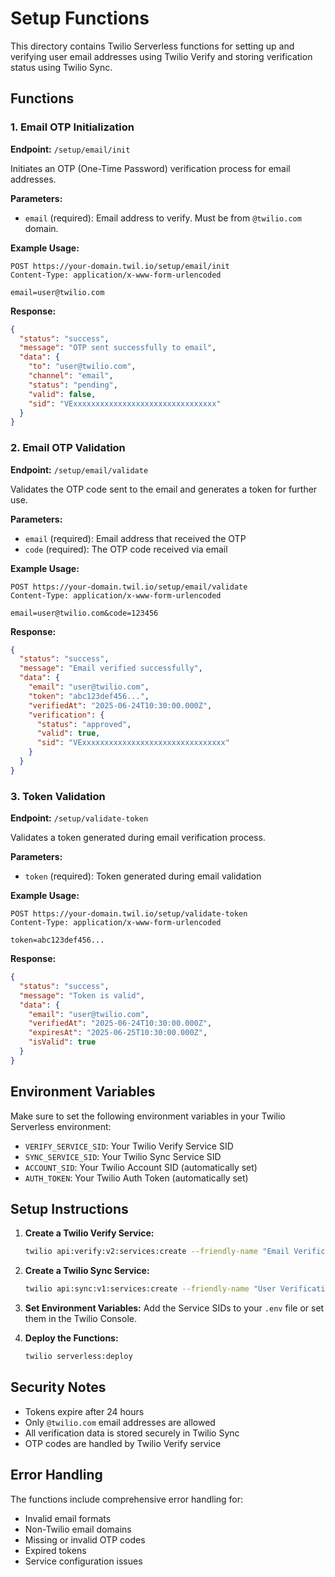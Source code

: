 # Setup Functions

This directory contains Twilio Serverless functions for setting up and verifying user email addresses using Twilio Verify and storing verification status using Twilio Sync.

## Functions

### 1. Email OTP Initialization
**Endpoint:** `/setup/email/init`

Initiates an OTP (One-Time Password) verification process for email addresses.

**Parameters:**
- `email` (required): Email address to verify. Must be from `@twilio.com` domain.

**Example Usage:**
```
POST https://your-domain.twil.io/setup/email/init
Content-Type: application/x-www-form-urlencoded

email=user@twilio.com
```

**Response:**
```json
{
  "status": "success",
  "message": "OTP sent successfully to email",
  "data": {
    "to": "user@twilio.com",
    "channel": "email",
    "status": "pending",
    "valid": false,
    "sid": "VExxxxxxxxxxxxxxxxxxxxxxxxxxxxxxxx"
  }
}
```

### 2. Email OTP Validation
**Endpoint:** `/setup/email/validate`

Validates the OTP code sent to the email and generates a token for further use.

**Parameters:**
- `email` (required): Email address that received the OTP
- `code` (required): The OTP code received via email

**Example Usage:**
```
POST https://your-domain.twil.io/setup/email/validate
Content-Type: application/x-www-form-urlencoded

email=user@twilio.com&code=123456
```

**Response:**
```json
{
  "status": "success",
  "message": "Email verified successfully",
  "data": {
    "email": "user@twilio.com",
    "token": "abc123def456...",
    "verifiedAt": "2025-06-24T10:30:00.000Z",
    "verification": {
      "status": "approved",
      "valid": true,
      "sid": "VExxxxxxxxxxxxxxxxxxxxxxxxxxxxxxxx"
    }
  }
}
```

### 3. Token Validation
**Endpoint:** `/setup/validate-token`

Validates a token generated during email verification process.

**Parameters:**
- `token` (required): Token generated during email validation

**Example Usage:**
```
POST https://your-domain.twil.io/setup/validate-token
Content-Type: application/x-www-form-urlencoded

token=abc123def456...
```

**Response:**
```json
{
  "status": "success",
  "message": "Token is valid",
  "data": {
    "email": "user@twilio.com",
    "verifiedAt": "2025-06-24T10:30:00.000Z",
    "expiresAt": "2025-06-25T10:30:00.000Z",
    "isValid": true
  }
}
```

## Environment Variables

Make sure to set the following environment variables in your Twilio Serverless environment:

- `VERIFY_SERVICE_SID`: Your Twilio Verify Service SID
- `SYNC_SERVICE_SID`: Your Twilio Sync Service SID
- `ACCOUNT_SID`: Your Twilio Account SID (automatically set)
- `AUTH_TOKEN`: Your Twilio Auth Token (automatically set)

## Setup Instructions

1. **Create a Twilio Verify Service:**
   ```bash
   twilio api:verify:v2:services:create --friendly-name "Email Verification"
   ```

2. **Create a Twilio Sync Service:**
   ```bash
   twilio api:sync:v1:services:create --friendly-name "User Verification Data"
   ```

3. **Set Environment Variables:**
   Add the Service SIDs to your `.env` file or set them in the Twilio Console.

4. **Deploy the Functions:**
   ```bash
   twilio serverless:deploy
   ```

## Security Notes

- Tokens expire after 24 hours
- Only `@twilio.com` email addresses are allowed
- All verification data is stored securely in Twilio Sync
- OTP codes are handled by Twilio Verify service

## Error Handling

The functions include comprehensive error handling for:
- Invalid email formats
- Non-Twilio email domains
- Missing or invalid OTP codes
- Expired tokens
- Service configuration issues
